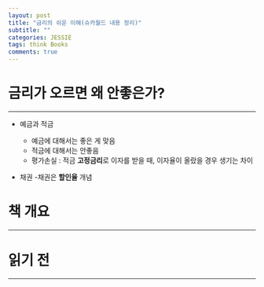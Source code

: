 ```yaml
---  
layout: post  
title: "금리의 쉬운 이해(슈카월드 내용 정리)"
subtitle: ""  
categories: JESSIE
tags: think Books
comments: true 
---  
```


# 금리가 오르면 왜 안좋은가?
---
- 예금과 적금
    - 예금에 대해서는 좋은 게 맞음
    - 적금에 대해서는 안좋음
    - 평가손실 : 적금 **고정금리**로 이자를 받을 때, 이자율이 올랐을 경우 생기는 차이

- 채권
    -채권은 **할인율** 개념
    



# 책 개요
---

# 읽기 전
---

#
